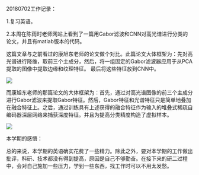 20180702工作记录：

1.复习英语。

2.本周在陈雨时老师网站上看到了一篇用Gabor滤波和CNN对高光谱进行分类的论文，并且有matlab版本的代码。

这篇文章与之前看过的康旭东老师的论文做个对比。此篇论文大体框架为：先对高光谱进行降维，取前三个主成分，然后，将一组固定的Gabor滤波器应用于从PCA提取的图像中提取边缘和纹理特征。 最后将这些特征放到CNN中。

![](https://ws1.sinaimg.cn/large/006JdzQGly1fsr2pvisfvj30vd09sjxv.jpg)

而康旭东老师的那篇论文的大体框架为：首先，通过对高光谱图像的前三个主成分进行Gabor滤波来提取Gabor特征。然后，Gabor特征和光谱特征只是简单地叠加在融合特征上。之后，通过训练具有上述获得的融合特征作为输入的堆叠式稀疏自编码器深层网络来捕获深度特征。并且为提高分类精度构造了虚拟样本。

![](https://ws1.sinaimg.cn/large/006JdzQGly1fsr2ux4904j30wj07zdm2.jpg)





本学期的感悟：

总的来说，本学期的英语确实花费了一些精力。除此之外，要对本学期的工作做出批评，科研、技术都没有得到提高，原因是自己不够勤奋。在接下来的研二过程中，会对自己施加一些压力，学到一些东西，找工作时可以不用太发愁。

